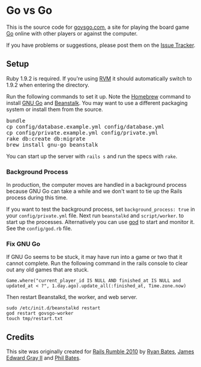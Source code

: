 # Go vs Go

This is the source code for [govsgo.com](http://govsgo.com), a site for playing the board game [Go](http://bit.ly/9xwZTy) online with other players or against the computer.

If you have problems or suggestions, please post them on the [Issue Tracker](http://github.com/ryanb/govsgo/issues).


## Setup

Ruby 1.9.2 is required. If you're using [RVM](http://rvm.beginrescueend.com/) it should automatically switch to 1.9.2 when entering the directory.

Run the following commands to set it up. Note the [Homebrew](http://github.com/mxcl/homebrew) command to install [GNU Go](http://www.gnu.org/software/gnugo/) and [Beanstalk](http://kr.github.com/beanstalkd/). You may want to use a different packaging system or install them from the source.

<pre>
bundle
cp config/database.example.yml config/database.yml
cp config/private.example.yml config/private.yml
rake db:create db:migrate
brew install gnu-go beanstalk
</pre>

You can start up the server with `rails s` and run the specs with `rake`.


### Background Process

In production, the computer moves are handled in a background process because GNU Go can take a while and we don't want to tie up the Rails process during this time.

If you want to test the background process, set `background_process: true` in your `config/private.yml` file. Next run `beanstalkd` and `script/worker`. to start up the processes. Alternatively you can use [god](http://god.rubyforge.org/) to start and monitor it. See the `config/god.rb` file.


### Fix GNU Go

If GNU Go seems to be stuck, it may have run into a game or two that it cannot complete. Run the following command in the rails console to clear out any old games that are stuck.

```
Game.where("current_player_id IS NULL AND finished_at IS NULL and updated_at < ?", 1.day.ago).update_all(:finished_at, Time.zone.now)
```

Then restart Beanstalkd, the worker, and web server.

```
sudo /etc/init.d/beanstalkd restart
god restart govsgo-worker
touch tmp/restart.txt
```

## Credits

This site was originally created for [Rails Rumble 2010](http://r10.railsrumble.com/) by [Ryan Bates](http://railscasts.com/), [James Edward Gray II](http://blog.grayproductions.net/) and [Phil Bates](http://www.prbates.com/).
